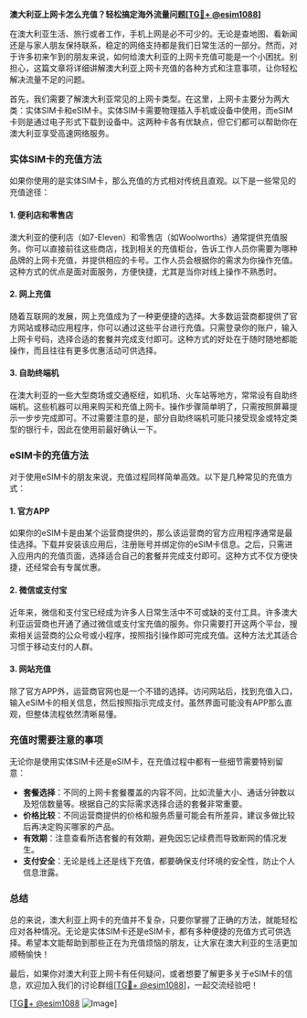 **澳大利亚上网卡怎么充值？轻松搞定海外流量问题[[TG💪+ @esim1088](https://t.me/s/esim1088)]**

在澳大利亚生活、旅行或者工作，手机上网是必不可少的。无论是查地图、看新闻还是与家人朋友保持联系，稳定的网络支持都是我们日常生活的一部分。然而，对于许多初来乍到的朋友来说，如何给澳大利亚的上网卡充值可能是一个小困扰。别担心，这篇文章将详细讲解澳大利亚上网卡充值的各种方式和注意事项，让你轻松解决流量不足的问题。

首先，我们需要了解澳大利亚常见的上网卡类型。在这里，上网卡主要分为两大类：实体SIM卡和eSIM卡。实体SIM卡需要物理插入手机或设备中使用，而eSIM卡则是通过电子形式下载到设备中。这两种卡各有优缺点，但它们都可以帮助你在澳大利亚享受高速网络服务。

### 实体SIM卡的充值方法

如果你使用的是实体SIM卡，那么充值的方式相对传统且直观。以下是一些常见的充值途径：

#### 1. 便利店和零售店
澳大利亚的便利店（如7-Eleven）和零售店（如Woolworths）通常提供充值服务。你可以直接前往这些商店，找到相关的充值柜台，告诉工作人员你需要为哪种品牌的上网卡充值，并提供相应的卡号。工作人员会根据你的需求为你操作充值。这种方式的优点是面对面服务，方便快捷，尤其是当你对线上操作不熟悉时。

#### 2. 网上充值
随着互联网的发展，网上充值成为了一种更便捷的选择。大多数运营商都提供了官方网站或移动应用程序，你可以通过这些平台进行充值。只需登录你的账户，输入上网卡号码，选择合适的套餐并完成支付即可。这种方式的好处在于随时随地都能操作，而且往往有更多优惠活动可供选择。

#### 3. 自助终端机
在澳大利亚的一些大型商场或交通枢纽，如机场、火车站等地方，常常设有自助终端机。这些机器可以用来购买和充值上网卡。操作步骤简单明了，只需按照屏幕提示一步步完成即可。不过需要注意的是，部分自助终端机可能只接受现金或特定类型的银行卡，因此在使用前最好确认一下。

### eSIM卡的充值方法

对于使用eSIM卡的朋友来说，充值过程同样简单高效。以下是几种常见的充值方式：

#### 1. 官方APP
如果你的eSIM卡是由某个运营商提供的，那么该运营商的官方应用程序通常是最佳选择。下载并安装该应用后，注册账号并绑定你的eSIM卡信息。之后，只需进入应用内的充值页面，选择适合自己的套餐并完成支付即可。这种方式不仅方便快捷，还经常会有专属优惠。

#### 2. 微信或支付宝
近年来，微信和支付宝已经成为许多人日常生活中不可或缺的支付工具。许多澳大利亚运营商也开通了通过微信或支付宝充值的服务。你只需要打开这两个平台，搜索相关运营商的公众号或小程序，按照指引操作即可完成充值。这种方法尤其适合习惯于移动支付的人群。

#### 3. 网站充值
除了官方APP外，运营商官网也是一个不错的选择。访问网站后，找到充值入口，输入eSIM卡的相关信息，然后按照指示完成支付。虽然界面可能没有APP那么直观，但整体流程依然清晰易懂。

### 充值时需要注意的事项

无论你是使用实体SIM卡还是eSIM卡，在充值过程中都有一些细节需要特别留意：

- **套餐选择**：不同的上网卡套餐覆盖的内容不同，比如流量大小、通话分钟数以及短信数量等。根据自己的实际需求选择合适的套餐非常重要。
- **价格比较**：不同运营商提供的价格和服务质量可能会有所差异，建议多做比较后再决定购买哪家的产品。
- **有效期**：注意查看所选套餐的有效期，避免因忘记续费而导致断网的情况发生。
- **支付安全**：无论是线上还是线下充值，都要确保支付环境的安全性，防止个人信息泄露。

### 总结

总的来说，澳大利亚上网卡的充值并不复杂，只要你掌握了正确的方法，就能轻松应对各种情况。无论是实体SIM卡还是eSIM卡，都有多种便捷的充值方式可供选择。希望本文能帮助到那些正在为充值烦恼的朋友，让大家在澳大利亚的生活更加顺畅愉快！

最后，如果你对澳大利亚上网卡有任何疑问，或者想要了解更多关于eSIM卡的信息，欢迎加入我们的讨论群组[[TG💪+ @esim1088](https://t.me/s/esim1088)]，一起交流经验吧！

[[TG💪+ @esim1088](https://t.me/s/esim1088) ![Image](https://i.postimg.cc/4NQfJmqS/Snipaste-2025-05-13-00-14-12.png)]